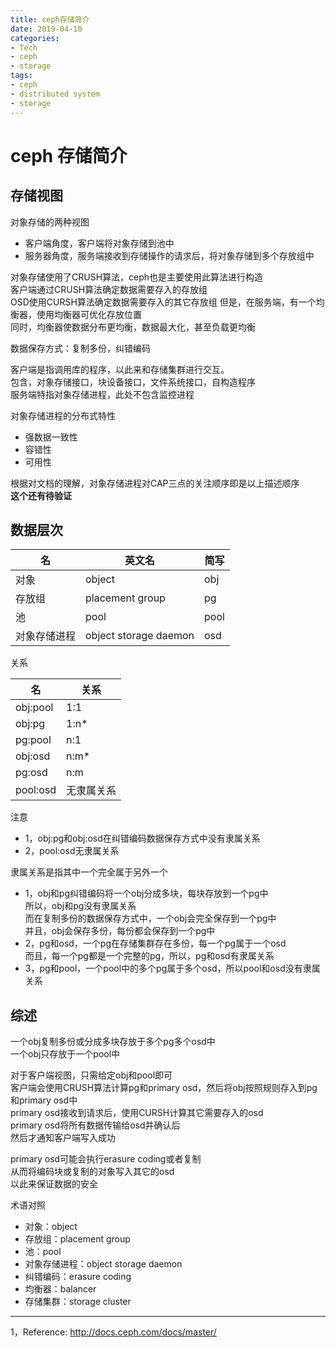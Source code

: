 ```yaml
---
title: ceph存储简介
date: 2019-04-10
categories:
- Tech
- ceph
- storage
tags:
- ceph
- distributed system
- storage
---
```


# ceph 存储简介

## 存储视图

对象存储的两种视图  
- 客户端角度，客户端将对象存储到池中  
- 服务器角度，服务端接收到存储操作的请求后，将对象存储到多个存放组中  

对象存储使用了CRUSH算法，ceph也是主要使用此算法进行构造  
客户端通过CRUSH算法确定数据需要存入的存放组  
OSD使用CURSH算法确定数据需要存入的其它存放组
但是，在服务端，有一个均衡器，使用均衡器可优化存放位置  
同时，均衡器使数据分布更均衡，数据最大化，甚至负载更均衡  

数据保存方式：复制多份，纠错编码  

客户端是指调用库的程序，以此来和存储集群进行交互。  
包含，对象存储接口，块设备接口，文件系统接口，自构造程序  
服务端特指对象存储进程，此处不包含监控进程  

对象存储进程的分布式特性  
- 强数据一致性  
- 容错性  
- 可用性  

根据对文档的理解，对象存储进程对CAP三点的关注顺序即是以上描述顺序  
__这个还有待验证__   



## 数据层次  

名|英文名|简写
---|---|---
对象|object|obj
存放组|placement group|pg
池|pool|pool
对象存储进程|object storage daemon|osd

关系  

名|关系
---|---
obj:pool|1:1
obj:pg|1:n*
pg:pool|n:1
obj:osd|n:m*
pg:osd|n:m
pool:osd|无隶属关系

注意  
* 1，obj:pg和obj:osd在纠错编码数据保存方式中没有隶属关系  
* 2，pool:osd无隶属关系  

隶属关系是指其中一个完全属于另外一个  
* 1，obj和pg纠错编码将一个obj分成多块，每块存放到一个pg中  
所以，obj和pg没有隶属关系  
而在复制多份的数据保存方式中，一个obj会完全保存到一个pg中  
并且，obj会保存多份，每份都会保存到一个pg中   
* 2，pg和osd，一个pg在存储集群存在多份，每一个pg属于一个osd  
而且，每一个pg都是一个完整的pg，所以，pg和osd有隶属关系  
* 3，pg和pool，一个pool中的多个pg属于多个osd，所以pool和osd没有隶属关系  

## 综述    
一个obj复制多份或分成多块存放于多个pg多个osd中   
一个obj只存放于一个pool中  

对于客户端视图，只需给定obj和pool即可  
客户端会使用CRUSH算法计算pg和primary osd，然后将obj按照规则存入到pg和primary osd中   
primary osd接收到请求后，使用CURSH计算其它需要存入的osd  
primary osd将所有数据传输给osd并确认后  
然后才通知客户端写入成功  

primary osd可能会执行erasure coding或者复制  
从而将编码块或复制的对象写入其它的osd  
以此来保证数据的安全  


术语对照  
- 对象：object
- 存放组：placement group
- 池：pool
- 对象存储进程：object storage daemon
- 纠错编码：erasure coding
- 均衡器：balancer
- 存储集群：storage cluster 

-----
1，Reference: http://docs.ceph.com/docs/master/

